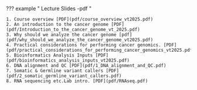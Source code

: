 ??? example " Lecture Slides -pdf "

    1. Course overview [PDF](pdf/course_overview_vt2025.pdf)
    2. An introduction to the cancer genome [PDF](pdf/Introduction_to_the_cancer_genome_vt_2025.pdf)
    3. Why should we analyze the cancer genome [pdf](pdf/why_should_we_analyze_the_cancer_genome_vt2025.pdf)
    4. Practical considerations for performing cancer genomics. [PDF](pdf/practical_considerations_for_performing_cancer_genomics_vt2025.pdf)
    5. Bioinformatics Analysis Inputs [PDF](pdf/bioinformatics_analysis_inputs_vt2025.pdf)
    6. DNA alignment and QC [PDF](pdf/1_DNA_alignment_and_QC.pdf)
    7. Somatic & Germline variant callers [PDF](pdf/2_somatic_germline_variant_callers.pdf) 
    8. RNA sequencing etc.Lab intro. [PDF](pdf/RNAseq.pdf)

<!-- ??? example "Module 2 " -->


<!-- ??? example "Module 3 " -->

    
<!-- ??? example "Module 3 "

    1. Bioinformatics pipelines & HTC computing environments. [PDF]()
    2. QC of DNA data and mutation calling of germline- and somatic alterations. [PDF]()

??? example "Module 4 "

    1. Calling somatic- and germline copy-number alterations. [PDF]()
    2. Calling structural variation. [PDF]()
    3. RNA sequencing etc.Lab intro. [PDF]()

??? example "Module 5 "

    1. Clinical trials. How to curate somatic- and germline variation for clinical use. [PDF]()
    2. Interpretation of Genomics - I [PDF]()
    3. Interpretation of Genomics - II [PDF]()
    4. Interpretation of Genomics - III [PDF]()
    5. Interpretation of Genomics - IV [PDF]() -->
    
